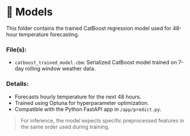 # 📁 Models 

This folder contains the trained CatBoost regression model used for 48-hour temperature forecasting.

### File(s):
- `catboost_trained_model.cbm`: Serialized CatBoost model trained on 7-day rolling window weather data.

### Details:
- Forecasts hourly temperature for the next 48 hours.
- Trained using Optuna for hyperparameter optimization.
- Compatible with the Python FastAPI app in `/app/predict.py`.

> For inference, the model expects specific preprocessed features in the same order used during training.
